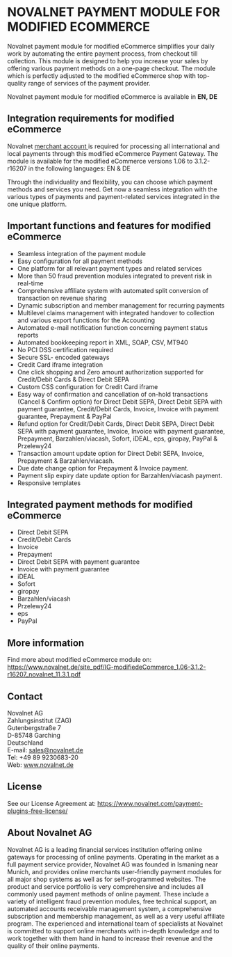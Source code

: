 # NOVALNET PAYMENT MODULE FOR MODIFIED ECOMMERCE
Novalnet payment module for modified eCommerce simplifies your daily work by automating the entire payment process, from checkout till collection. This module is designed to help you increase your sales by offering various payment methods on a one-page checkout. The module which is perfectly adjusted to the modified eCommerce shop with top-quality range of services of the payment provider.

Novalnet payment module for modified eCommerce is available in <b>EN, DE</b>

## Integration requirements for modified eCommerce
Novalnet <a href="https://www.novalnet.de/"> merchant account </a> is required for processing all international and local payments through this modified eCommerce Payment Gateway. The module is available for the modified eCommerce versions 1.06 to 3.1.2-r16207 in the following languages: EN & DE

Through the individuality and flexibility, you can choose which payment methods and services you need. Get now a seamless integration with the various types of payments and payment-related services integrated in the one unique platform.

## Important functions and features for modified eCommerce

* Seamless integration of the payment module
* Easy configuration for all payment methods
* One platform for all relevant payment types and related services
* More than 50 fraud prevention modules integrated to prevent risk in real-time
* Comprehensive affiliate system with automated split conversion of transaction on revenue sharing
* Dynamic subscription and member management for recurring payments
* Multilevel claims management with integrated handover to collection and various export functions for the Accounting
* Automated e-mail notification function concerning payment status reports
* Automated bookkeeping report in XML, SOAP, CSV, MT940
* No PCI DSS certification required
* Secure SSL- encoded gateways
* Credit Card iframe integration
* One click shopping and  Zero amount authorization supported for Credit/Debit Cards & Direct Debit SEPA
* Custom CSS configuration for Credit Card iframe
* Easy way of confirmation and cancellation of on-hold transactions (Cancel & Confirm option) for Direct Debit SEPA, Direct Debit SEPA with payment guarantee, Credit/Debit Cards, Invoice, Invoice with payment guarantee, Prepayment & PayPal
* Refund option for Credit/Debit Cards, Direct Debit SEPA, Direct Debit SEPA with payment guarantee, Invoice, Invoice with payment guarantee, Prepayment, Barzahlen/viacash, Sofort, iDEAL, eps, giropay, PayPal & Przelewy24
* Transaction amount update option for Direct Debit SEPA, Invoice, Prepayment & Barzahlen/viacash.
* Due date change option for Prepayment & Invoice payment.
* Payment slip expiry date update option for Barzahlen/viacash payment.
* Responsive templates

## Integrated payment methods for modified eCommerce

 * Direct Debit SEPA
 * Credit/Debit Cards
 * Invoice
 * Prepayment
 * Direct Debit SEPA with payment guarantee
 * Invoice with payment guarantee
 * iDEAL
 * Sofort
 * giropay
 * Barzahlen/viacash
 * Przelewy24
 * eps
 * PayPal

## More information
Find more about modified eCommerce module on: https://www.novalnet.de/site_pdf/IG-modifiedeCommerce_1.06-3.1.2-r16207_novalnet_11.3.1.pdf<br>


## Contact
Novalnet AG<br>
Zahlungsinstitut (ZAG)<br>
Gutenbergstraße 7 <br>
D-85748 Garching <br>
Deutschland<br>
E-mail: sales@novalnet.de<br>
Tel: +49 89 9230683-20<br>
Web: www.novalnet.de

## License
See our License Agreement at: https://www.novalnet.com/payment-plugins-free-license/

## About Novalnet AG
Novalnet AG is a leading financial services institution offering online gateways for processing of online payments. Operating in the market as a full payment service provider, Novalnet AG was founded in Ismaning near Munich, and provides online merchants user-friendly payment modules for all major shop systems as well as for self-programmed websites. The product and service portfolio is very comprehensive and includes all commonly used payment methods of online payment. These include a variety of intelligent fraud prevention modules, free technical support, an automated accounts receivable management system, a comprehensive subscription and membership management, as well as a very useful affiliate program. The experienced and international team of specialists at Novalnet is committed to support online merchants with in-depth knowledge and to work together with them hand in hand to increase their revenue and the quality of their online payments.
